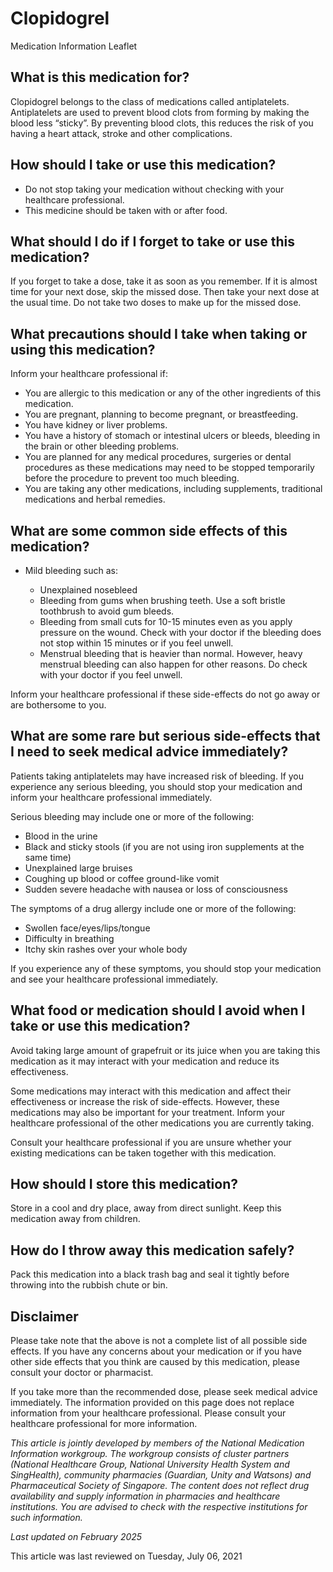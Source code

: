 # Clopidogrel

Medication Information Leaflet

What is this medication for?
----------------------------

Clopidogrel belongs to the class of medications called antiplatelets. Antiplatelets are used to prevent blood clots from forming by making the blood less “sticky”. By preventing blood clots, this reduces the risk of you having a heart attack, stroke and other complications.

How should I take or use this medication?
-----------------------------------------

* Do not stop taking your medication without checking with your healthcare professional.
* This medicine should be taken with or after food.

What should I do if I forget to take or use this medication?
------------------------------------------------------------

If you forget to take a dose, take it as soon as you remember. If it is almost time for your next dose, skip the missed dose. Then take your next dose at the usual time. Do not take two doses to make up for the missed dose.

What precautions should I take when taking or using this medication?
--------------------------------------------------------------------

Inform your healthcare professional if:

* You are allergic to this medication or any of the other ingredients of this medication.
* You are pregnant, planning to become pregnant, or breastfeeding.
* You have kidney or liver problems.
* You have a history of stomach or intestinal ulcers or bleeds, bleeding in the brain or other bleeding problems.
* You are planned for any medical procedures, surgeries or dental procedures as these medications may need to be stopped temporarily before the procedure to prevent too much bleeding.
* You are taking any other medications, including supplements, traditional medications and herbal remedies.

What are some common side effects of this medication?
-----------------------------------------------------

* Mild bleeding such as:

  + Unexplained nosebleed
  + Bleeding from gums when brushing teeth. Use a soft bristle toothbrush to avoid gum bleeds.
  + Bleeding from small cuts for 10-15 minutes even as you apply pressure on the wound. Check with your doctor if the bleeding does not stop within 15 minutes or if you feel unwell.
  + Menstrual bleeding that is heavier than normal. However, heavy menstrual bleeding can also happen for other reasons. Do check with your doctor if you feel unwell.

Inform your healthcare professional if these side-effects do not go away or are bothersome to you.

What are some rare but serious side-effects that I need to seek medical advice immediately?
-------------------------------------------------------------------------------------------

Patients taking antiplatelets may have increased risk of bleeding. If you experience any serious bleeding, you should stop your medication and inform your healthcare professional immediately.

Serious bleeding may include one or more of the following:

* Blood in the urine
* Black and sticky stools (if you are not using iron supplements at the same time)
* Unexplained large bruises
* Coughing up blood or coffee ground-like vomit
* Sudden severe headache with nausea or loss of consciousness

The symptoms of a drug allergy include one or more of the following:

* Swollen face/eyes/lips/tongue
* Difficulty in breathing
* Itchy skin rashes over your whole body

If you experience any of these symptoms, you should stop your medication and see your healthcare professional immediately.

What food or medication should I avoid when I take or use this medication?
--------------------------------------------------------------------------

Avoid taking large amount of grapefruit or its juice when you are taking this medication as it may interact with your medication and reduce its effectiveness.

Some medications may interact with this medication and affect their effectiveness or increase the risk of side-effects. However, these medications may also be important for your treatment. Inform your healthcare professional of the other medications you are currently taking.

Consult your healthcare professional if you are unsure whether your existing medications can be taken together with this medication.

How should I store this medication?
-----------------------------------

Store in a cool and dry place, away from direct sunlight. Keep this medication away from children.

How do I throw away this medication safely?
-------------------------------------------

Pack this medication into a black trash bag and seal it tightly before throwing into the rubbish chute or bin.

Disclaimer
----------

Please take note that the above is not a complete list of all possible side effects. If you have any concerns about your medication or if you have other side effects that you think are caused by this medication, please consult your doctor or pharmacist.

If you take more than the recommended dose, please seek medical advice immediately. The information provided on this page does not replace information from your healthcare professional. Please consult your healthcare professional for more information.

*This article is jointly developed by members of the National Medication Information workgroup. The workgroup consists of cluster partners (National Healthcare Group, National University Health System and SingHealth), community pharmacies (Guardian, Unity and Watsons) and Pharmaceutical Society of Singapore. The content does not reflect drug availability and supply information in pharmacies and healthcare institutions. You are advised to check with the respective institutions for such information.*

*Last updated on February 2025*

This article was last reviewed on
Tuesday, July 06, 2021